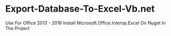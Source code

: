 # Export-Database-To-Excel-Vb.net
Use For Office 2013 - 2016    Install Microsoft.Office.Interop.Excel  On Nuget In The Project 
